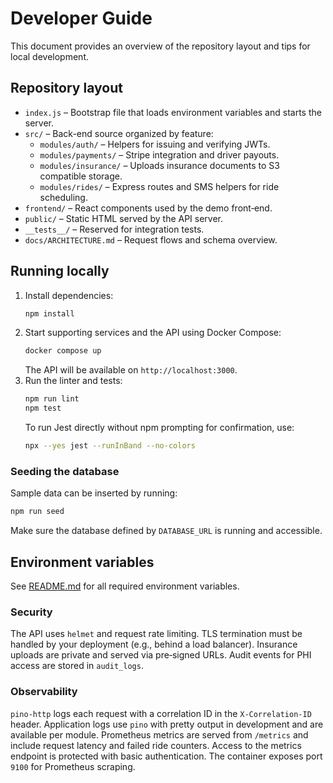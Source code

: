 # Developer Guide

This document provides an overview of the repository layout and tips for local development.

## Repository layout

- `index.js` – Bootstrap file that loads environment variables and starts the server.
- `src/` – Back-end source organized by feature:
  - `modules/auth/` – Helpers for issuing and verifying JWTs.
  - `modules/payments/` – Stripe integration and driver payouts.
  - `modules/insurance/` – Uploads insurance documents to S3 compatible storage.
  - `modules/rides/` – Express routes and SMS helpers for ride scheduling.
- `frontend/` – React components used by the demo front‑end.
- `public/` – Static HTML served by the API server.
- `__tests__/` – Reserved for integration tests.
- `docs/ARCHITECTURE.md` – Request flows and schema overview.

## Running locally

1. Install dependencies:
   ```bash
   npm install
   ```
2. Start supporting services and the API using Docker Compose:
   ```bash
   docker compose up
   ```
   The API will be available on `http://localhost:3000`.
3. Run the linter and tests:
   ```bash
   npm run lint
   npm test
   ```
   To run Jest directly without npm prompting for confirmation, use:
   ```bash
   npx --yes jest --runInBand --no-colors
   ```

### Seeding the database

Sample data can be inserted by running:
```bash
npm run seed
```
Make sure the database defined by `DATABASE_URL` is running and accessible.

## Environment variables

See [README.md](../README.md) for all required environment variables.

### Security

The API uses `helmet` and request rate limiting. TLS termination must be handled by your deployment (e.g., behind a load balancer). Insurance uploads are private and served via pre‑signed URLs. Audit events for PHI access are stored in `audit_logs`.

### Observability

`pino-http` logs each request with a correlation ID in the `X-Correlation-ID`
header. Application logs use `pino` with pretty output in development and are
available per module. Prometheus metrics are served from `/metrics` and include
request latency and failed ride counters. Access to the metrics endpoint is
protected with basic authentication. The container exposes port `9100` for
Prometheus scraping.

